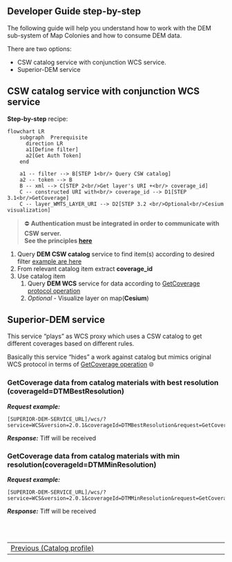 ## Developer Guide step-by-step <!-- {docsify-ignore} -->
The following guide will help you understand how to work with the DEM sub-system of Map Colonies  and how to consume DEM data.

There are two options:
- CSW catalog service with conjunction WCS service.
- Superior-DEM service

## CSW catalog service with conjunction WCS service
**Step-by-step** recipe:

```mermaid
flowchart LR
    subgraph  Prerequisite
      direction LR
      a1[Define filter]
      a2[Get Auth Token]
    end

    a1 -- filter --> B[STEP 1<br/> Query CSW catalog]
    a2 -- token --> B
    B -- xml --> C[STEP 2<br/>Get layer's URI +<br/> coverage_id]
    C -- constructed URI with<br/> coverage_id --> D1[STEP 3.1<br/>GetCoverage]
    C -- layer_WMTS_LAYER_URI --> D2[STEP 3.2 <br/>Optional<br/>Cesium visualization]
```
> :no_entry: **Authentication must be integrated in order to communicate with CSW server.**<br/>
> **See the principles [here](/ogc-protocols/ogc-csw-auth.md)**

1. Query **DEM CSW catalog** service to find item(s)  according to desired filter [example are here](catalog-information/query-examples.md)
2. From relevant catalog item extract **coverage_id**
3. Use catalog item
    1. Query **DEM WCS** service for data according to [GetCoverage protocol operation](ogc-protocols/ogc-wcs.md)
    2. _Optional_ - Visualize layer on map(**Cesium**)

## Superior-DEM service
This service “plays” as WCS proxy which uses a CSW catalog to get different coverages based on different rules.

Basically this service “hides” a work against catalog but mimics original WCS protocol in terms of [GetCoverage operation](https://docs.geoserver.geo-solutions.it/edu/en/wcs/get.html) :globe_with_meridians:

### GetCoverage data from catalog materials with best resolution (coverageId=DTMBestResolution)

***Request example:*** 
```
[SUPERIOR-DEM-SERVICE_URL]/wcs/?service=WCS&version=2.0.1&coverageId=DTMBestResolution&request=GetCoverage&format=image/geotiff&subset=Long(33,35)&subset=Lat(29,33)
```

***Response:***
Tiff will be received

### GetCoverage data from catalog materials with min resolution(coverageId=DTMMinResolution)

***Request example:*** 
```
[SUPERIOR-DEM-SERVICE_URL]/wcs/?service=WCS&version=2.0.1&coverageId=DTMMinResolution&request=GetCoverage&format=image/geotiff&subset=Long(33,35)&subset=Lat(29,33)
```

***Response:***
Tiff will be received

<br/>
<br/>
<table style=" width: 100%; display: table !important;">
    <tbody>
        <tr>
            <td align="left">
                <a href="#/catalog-information/v1_0/dem_profile">Previous (Catalog profile)</a>
            </td>
            <td align="right"></td>
        </tr>
    </tbody>
</table>
